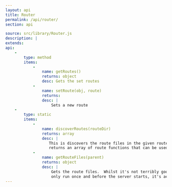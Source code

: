 ```yaml
---
layout: api
title: Router
permalink: /api/router/
section: api

source: src/library/Router.js
description: |
extends:
api:
    -
        type: method
        items:
            -
                name: getRoutes()
                returns: object
                desc: Gets the set routes
            -
                name: setRoute(obj, route)
                returns:
                desc: |
                    Sets a new route
    -
        type: static
        items:
            -
                name: discoverRoutes(routeDir)
                returns: array
                desc: |
                   This is discovers the route files in the given route directory and then loads them up.  It then
                   returns an array of route functions that can be used.
            -
                name: getRouteFiles(parent)
                returns: object
                desc: |
                    Gets the route files.  Whilst it's not terribly good form to do synchronous file tasks, as this is
                    only run once and before the server starts, it's acceptable.
---
```


